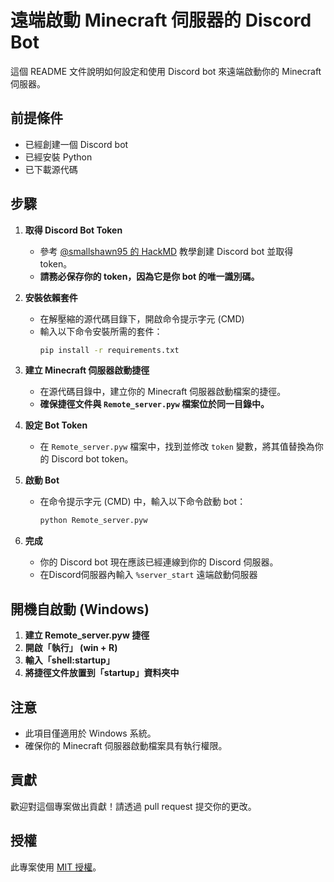 # 遠端啟動 Minecraft 伺服器的 Discord Bot

這個 README 文件說明如何設定和使用 Discord bot 來遠端啟動你的 Minecraft 伺服器。

## 前提條件

* 已經創建一個 Discord bot
* 已經安裝 Python
* 已下載源代碼

## 步驟

1. **取得 Discord Bot Token**
    * 參考 [@smallshawn95 的 HackMD](https://hackmd.io/@smallshawn95/python_discord_bot_base) 教學創建 Discord bot 並取得 token。
    * **請務必保存你的 token，因為它是你 bot 的唯一識別碼。**

2. **安裝依賴套件**
    * 在解壓縮的源代碼目錄下，開啟命令提示字元 (CMD) 
    * 輸入以下命令安裝所需的套件：
        ```bash
        pip install -r requirements.txt
        ```

3. **建立 Minecraft 伺服器啟動捷徑**
    * 在源代碼目錄中，建立你的 Minecraft 伺服器啟動檔案的捷徑。
    * **確保捷徑文件與 `Remote_server.pyw` 檔案位於同一目錄中。**

4. **設定 Bot Token**
    * 在 `Remote_server.pyw` 檔案中，找到並修改 `token` 變數，將其值替換為你的 Discord bot token。

5. **啟動 Bot**
    * 在命令提示字元 (CMD) 中，輸入以下命令啟動 bot：
        ```bash
        python Remote_server.pyw
        ```

6. **完成**
    * 你的 Discord bot 現在應該已經連線到你的 Discord 伺服器。
    * 在Discord伺服器內輸入 `%server_start` 遠端啟動伺服器

## 開機自啟動 (Windows)

1. **建立 Remote_server.pyw 捷徑**
2. **開啟「執行」 (win + R)**
3. **輸入「shell:startup」**
4. **將捷徑文件放置到「startup」資料夾中**

## 注意

* 此項目僅適用於 Windows 系統。
* 確保你的 Minecraft 伺服器啟動檔案具有執行權限。

## 貢獻

歡迎對這個專案做出貢獻！請透過 pull request 提交你的更改。

## 授權

此專案使用 [MIT 授權](https://opensource.org/licenses/MIT)。
